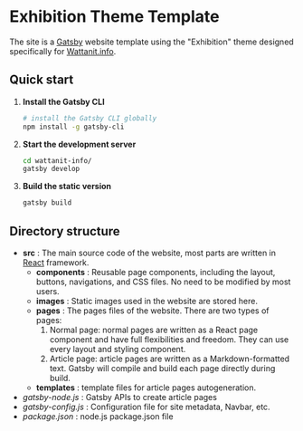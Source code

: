 # Exhibition Theme Template

The site is a [Gatsby](https://www.gatsbyjs.org/) website template using the "Exhibition" theme designed specifically for [Wattanit.info](https://www.wattanit.info).

## Quick start

1.  **Install the Gatsby CLI**

    ```sh
    # install the Gatsby CLI globally
    npm install -g gatsby-cli
    ```
2.  **Start the development server**

    ```sh
    cd wattanit-info/
    gatsby develop
    ```

3.  **Build the static version**

    ```sh
    gatsby build
    ```

## Directory structure

- **src** : The main source code of the website, most parts are written in [React](https://reactjs.org/) framework.
  - **components** : Reusable page components, including the layout, buttons, navigations, and CSS files. No need to be modified by most users.
  - **images** : Static images used in the website are stored here.
  - **pages** : The pages files of the website. There are two types of pages:
    1. Normal page: normal pages are written as a React page component and have full flexibilities and freedom. They can use every layout and styling component.
    2. Article page: article pages are written as a Markdown-formatted text. Gatsby will compile and build each page directly during build.
  - **templates** : template files for article pages autogeneration.
- _gatsby-node.js_ : Gatsby APIs to create article pages
- _gatsby-config.js_ : Configuration file for site metadata, Navbar, etc.
- _package.json_ : node.js package.json file
